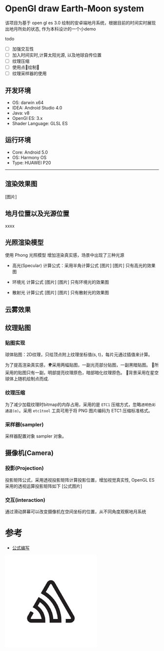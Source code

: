 # OpenGl draw Earth-Moon system

该项目为基于 open gl es 3.0 绘制的安卓端地月系统，根据目前的时间实时展现出地月所处的状态, 作为本科设计的一个小demo

todo
- [ ] 加强交互性
- [ ] 加入时间实时,计算太阳光源, 以及地球自传位置
- [ ] 纹理压缩
- [ ] 使用点🧚‍绘制🌃
- [ ] 纹理采样器的使用

## 开发环境
- OS: darwin x64
- IDEA: Android Studio 4.0
- Java: v8
- OpenGl ES: 3.x
- Shader Language: GLSL ES

## 运行环境
- Core: Android 5.0
- OS: Harmony OS
- Type: HUAWEI P20

---
 
## 渲染效果图
[图片]

## 地月位置以及光源位置
xxxx


## 光照渲染模型
使用 Phong 光照模型 增加渲染真实感，场景中出现了三种光源
- 高光(Specular)
计算公式：采用半角计算公式
[图片] 
[图片] 只有高光的效果图

- 环境光
计算公式
[图片]
[图片] 只有环境光的效果图

- 散射光
计算公式
[图片]
[图片] 只有散射光的效果图

## 云雾效果

## 纹理贴图
### 贴图实现
球体贴图：2D纹理，只给顶点附上纹理坐标值(s, t)，每片元通过插值来计算。

为了提高渲染真实感，🌍采用两幅贴图，一副光亮部分贴图，一副黑暗贴图。
🌛所采用的贴图只有一副，明部提亮纹理原色，暗部暗化纹理原色。
🌃背景采用在星空球体上随机绘制点而成.

### 纹理压缩
为了减少加载纹理时bitmap的内存占用，采用的是 `ETC1` 压缩方式，忽略`透明色彩通道(α)`。采用 `etc1tool` 工具可用于将 PNG 图片编码为 ETC1 压缩标准格式。

### 采样器(sampler)
采样器配置对象 sampler 对象。

## 摄像机(Camera)

### 投影(Projection)
投影矩阵公式，采用透视投影矩阵计算投影位置，增加视觉真实性, OpenGL ES 采用的透视运算投影矩阵如下
[公式图片]

### 交互(interaction)
通过滑动屏幕可以改变摄像机在空间坐标的位置，从不同角度观察地月系统


# 参考
- [公式编写](https://juejin.im/post/5a6721bd518825733201c4a2)


![测试图片样式](./image/test.png)